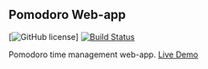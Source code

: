 ## Pomodoro Web-app
[![GitHub license](https://img.shields.io/badge/license-MIT-blue.svg)] [![Build Status](https://travis-ci.org/mgiridhar/pomodoro_web.svg?branch=master)](https://travis-ci.org/mgiridhar/pomodoro_web)

Pomodoro time management web-app. [Live Demo](https://giridhar-pomodoro.herokuapp.com)